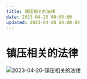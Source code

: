 ```yaml
---
title: 镇压相关的法律
date: 2023-04-20 00:00:00
updated: 2023-04-20 00:00:00
---
```


# 镇压相关的法律

![2023-04-20-镇压相关的法律](assets/2023-04-20-镇压相关的法律.jpeg)

